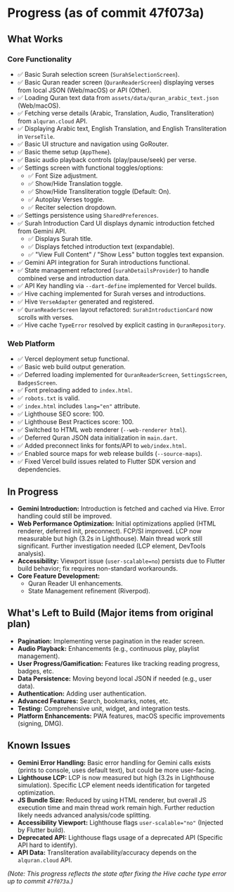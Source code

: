 # Progress (as of commit 47f073a)

## What Works

### Core Functionality
- ✅ Basic Surah selection screen (`SurahSelectionScreen`).
- ✅ Basic Quran reader screen (`QuranReaderScreen`) displaying verses from local JSON (Web/macOS) or API (Other).
- ✅ Loading Quran text data from `assets/data/quran_arabic_text.json` (Web/macOS).
- ✅ Fetching verse details (Arabic, Translation, Audio, Transliteration) from `alquran.cloud` API.
- ✅ Displaying Arabic text, English Translation, and English Transliteration in `VerseTile`.
- ✅ Basic UI structure and navigation using GoRouter.
- ✅ Basic theme setup (`AppTheme`).
- ✅ Basic audio playback controls (play/pause/seek) per verse.
- ✅ Settings screen with functional toggles/options:
    - ✅ Font Size adjustment.
    - ✅ Show/Hide Translation toggle.
    - ✅ Show/Hide Transliteration toggle (Default: On).
    - ✅ Autoplay Verses toggle.
    - ✅ Reciter selection dropdown.
- ✅ Settings persistence using `SharedPreferences`.
- ✅ Surah Introduction Card UI displays dynamic introduction fetched from Gemini API.
    - ✅ Displays Surah title.
    - ✅ Displays fetched introduction text (expandable).
    - ✅ "View Full Content" / "Show Less" button toggles text expansion.
- ✅ Gemini API integration for Surah introductions functional.
- ✅ State management refactored (`surahDetailsProvider`) to handle combined verse and introduction data.
- ✅ API Key handling via `--dart-define` implemented for Vercel builds.
- ✅ Hive caching implemented for Surah verses and introductions.
- ✅ Hive `VerseAdapter` generated and registered.
- ✅ `QuranReaderScreen` layout refactored: `SurahIntroductionCard` now scrolls with verses.
- ✅ Hive cache `TypeError` resolved by explicit casting in `QuranRepository`.

### Web Platform
- ✅ Vercel deployment setup functional.
- ✅ Basic web build output generation.
- ✅ Deferred loading implemented for `QuranReaderScreen`, `SettingsScreen`, `BadgesScreen`.
- ✅ Font preloading added to `index.html`.
- ✅ `robots.txt` is valid.
- ✅ `index.html` includes `lang="en"` attribute.
- ✅ Lighthouse SEO score: 100.
- ✅ Lighthouse Best Practices score: 100.
- ✅ Switched to HTML web renderer (`--web-renderer html`).
- ✅ Deferred Quran JSON data initialization in `main.dart`.
- ✅ Added preconnect links for fonts/API to `web/index.html`.
- ✅ Enabled source maps for web release builds (`--source-maps`).
- ✅ Fixed Vercel build issues related to Flutter SDK version and dependencies.

## In Progress

- **Gemini Introduction:** Introduction is fetched and cached via Hive. Error handling could still be improved.
- **Web Performance Optimization:** Initial optimizations applied (HTML renderer, deferred init, preconnect). FCP/SI improved. LCP now measurable but high (3.2s in Lighthouse). Main thread work still significant. Further investigation needed (LCP element, DevTools analysis).
- **Accessibility:** Viewport issue (`user-scalable=no`) persists due to Flutter build behavior; fix requires non-standard workarounds.
- **Core Feature Development:**
    - Quran Reader UI enhancements.
    - State Management refinement (Riverpod).

## What's Left to Build (Major items from original plan)

- **Pagination:** Implementing verse pagination in the reader screen.
- **Audio Playback:** Enhancements (e.g., continuous play, playlist management).
- **User Progress/Gamification:** Features like tracking reading progress, badges, etc.
- **Data Persistence:** Moving beyond local JSON if needed (e.g., user data).
- **Authentication:** Adding user authentication.
- **Advanced Features:** Search, bookmarks, notes, etc.
- **Testing:** Comprehensive unit, widget, and integration tests.
- **Platform Enhancements:** PWA features, macOS specific improvements (signing, DMG).

## Known Issues

- **Gemini Error Handling:** Basic error handling for Gemini calls exists (prints to console, uses default text), but could be more user-facing.
- **Lighthouse LCP:** LCP is now measured but high (3.2s in Lighthouse simulation). Specific LCP element needs identification for targeted optimization.
- **JS Bundle Size:** Reduced by using HTML renderer, but overall JS execution time and main thread work remain high. Further reduction likely needs advanced analysis/code splitting.
- **Accessibility Viewport:** Lighthouse flags `user-scalable="no"` (Injected by Flutter build).
- **Deprecated API:** Lighthouse flags usage of a deprecated API (Specific API hard to identify).
- **API Data:** Transliteration availability/accuracy depends on the `alquran.cloud` API.

*(Note: This progress reflects the state after fixing the Hive cache type error up to commit `47f073a`.)*
